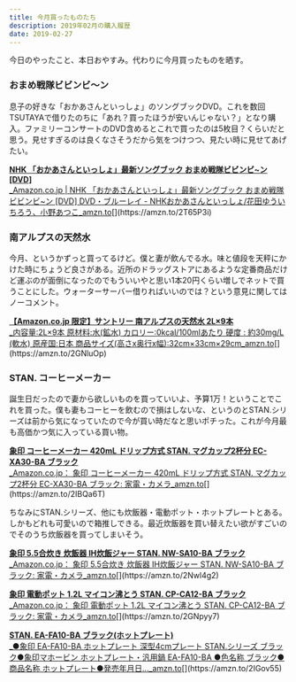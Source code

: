 ```yaml
---
title: 今月買ったものたち
description: 2019年02月の購入履歴
date: 2019-02-27
---
```


今日のやったこと、本日おやすみ。代わりに今月買ったものを晒す。

### おまめ戦隊ビビンビ〜ン

息子の好きな「おかあさんといっしょ」のソングブックDVD。これを数回TSUTAYAで借りたのちに「あれ？買ったほうが安いんじゃない？」となり購入。ファミリーコンサートのDVD含めるとこれで買ったのは5枚目？くらいだと思う。見せすぎるのは良くなさそうだから気をつけつつ、見たい時に見せてあげたい。

[**NHK 「おかあさんといっしょ」最新ソングブック おまめ戦隊ビビンビ~ン \[DVD\]**  
_Amazon.co.jp | NHK 「おかあさんといっしょ」最新ソングブック おまめ戦隊ビビンビ~ン \[DVD\] DVD・ブルーレイ - NHKおかあさんといっしょ/花田ゆういちろう、小野あつこ_amzn.to](https://amzn.to/2T65P3i "https://amzn.to/2T65P3i")[](https://amzn.to/2T65P3i)

### 南アルプスの天然水

今月、というかずっと買ってるけど。僕と妻が飲んでる水。味と値段を天秤にかけた時にちょうど良さがある。近所のドラッグストアにあるような定番商品だけど運ぶのが面倒になったのでもういいやと思い1本20円くらい増しでネットで買うことにした。ウォーターサーバー借りればいいのでは？という意見に関してはノーコメント。

[**【Amazon.co.jp 限定】サントリー 南アルプスの天然水 2L×9本**  
_内容量:2L×9本 原材料:水(鉱水) カロリー:0kcal/100mlあたり 硬度 : 約30mg/L (軟水) 原産国:日本 商品サイズ(高さx奥行x幅):32cm×33cm×29cm_amzn.to](https://amzn.to/2GNluOp "https://amzn.to/2GNluOp")[](https://amzn.to/2GNluOp)

### STAN. コーヒーメーカー

誕生日だったので妻から欲しいものを買っていいよ、予算1万！ということでこれを買った。僕も妻もコーヒーを飲むので損はしないな、というのとSTAN.シリーズは前から気になっていたので今が買い時だなと思いポチった。これが今月最も高価かつ気に入っている買い物。

[**象印 コーヒーメーカー 420mL ドリップ方式 STAN. マグカップ2杯分 EC-XA30-BA ブラック**  
_Amazon.co.jp： 象印 コーヒーメーカー 420mL ドリップ方式 STAN. マグカップ2杯分 EC-XA30-BA ブラック: 家電・カメラ_amzn.to](https://amzn.to/2IBQa6T "https://amzn.to/2IBQa6T")[](https://amzn.to/2IBQa6T)

ちなみにSTAN.シリーズ、他にも炊飯器・電動ポット・ホットプレートとある。しかもどれも可愛いので箱推しできる。最近炊飯器を買い替えたい欲がすごいのでそのうち炊飯器を買ってしまいそう。

[**象印 5.5合炊き 炊飯器 IH炊飯ジャー STAN. NW-SA10-BA ブラック**  
_Amazon.co.jp： 象印 5.5合炊き 炊飯器 IH炊飯ジャー STAN. NW-SA10-BA ブラック: 家電・カメラ_amzn.to](https://amzn.to/2Nwl4g2 "https://amzn.to/2Nwl4g2")[](https://amzn.to/2Nwl4g2)

[**象印 電動ポット 1.2L マイコン沸とう STAN. CP-CA12-BA ブラック**  
_Amazon.co.jp： 象印 電動ポット 1.2L マイコン沸とう STAN. CP-CA12-BA ブラック: 家電・カメラ_amzn.to](https://amzn.to/2GNpyy7 "https://amzn.to/2GNpyy7")[](https://amzn.to/2GNpyy7)

[**STAN. EA-FA10-BA ブラック(ホットプレート)**  
_●象印 EA-FA10-BA ホットプレート 深型4cmプレート STAN.シリーズ ブラック●象印マホービン ホットプレート・汎用鍋 EA-FA10-BA ●色名称 ブラック●商品名称 ホットプレート●発売年月日…_amzn.to](https://amzn.to/2IGov55 "https://amzn.to/2IGov55")[](https://amzn.to/2IGov55)
